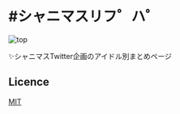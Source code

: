 # #シャニマスリフ゜ハ゜

![top](https://user-images.githubusercontent.com/49052459/233980229-14005644-5a5e-4dd2-8d51-804d9a8adb49.png)

✨シャニマスTwitter企画のアイドル別まとめページ

## Licence

[MIT](./LICENSE)

